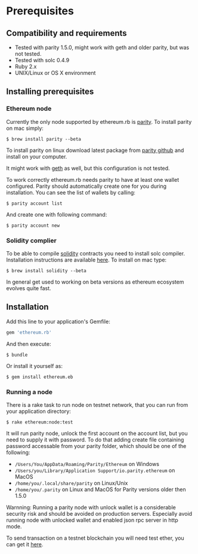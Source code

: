 # Prerequisites

## Compatibility and requirements

* Tested with parity 1.5.0, might work with geth and older parity, but was not tested.
* Tested with solc 0.4.9
* Ruby 2.x
* UNIX/Linux or OS X environment

## Installing prerequisites

### Ethereum node

Currently the only node supported by ethereum.rb is [parity](https://ethcore.io/parity.html). To install parity on mac simply:

    $ brew install parity --beta

To install parity on linux download latest package from [parity github](https://github.com/ethcore/parity/releases) and install on your computer.

It might work with [geth](https://github.com/ethereum/go-ethereum/wiki/geth) as well, but this configuration is not tested. 

To work correctly ethereum.rb needs parity to have at least one wallet configured. Parity should automatically create one for you during installation. 
You can see the list of wallets by calling:

    $ parity account list

And create one with following command:

    $ parity account new

### Solidity complier

To be able to compile [solidity](https://github.com/ethereum/solidity) contracts you need to install solc compiler. Installation instructions are available [here](http://solidity.readthedocs.io/en/latest/installing-solidity.html).
To install on mac type:

    $ brew install solidity --beta

In general get used to working on beta versions as ethereum ecosystem evolves quite fast.

## Installation

Add this line to your application's Gemfile:

```ruby
gem 'ethereum.rb'
```

And then execute:

    $ bundle

Or install it yourself as:

    $ gem install ethereum.eb

### Running a node

There is a rake task to run node on testnet network, that you can run from your application directory:

    $ rake ethereum:node:test

It will run parity node, unlock the first account on the account list, but you need to supply it with password. 
To do that adding create file containing password accessable from your parity folder, which should be one of the following:
 * `/Users/You/AppData/Roaming/Parity/Ethereum` on Windows
 * `/Users/you/Library/Application Support/io.parity.ethereum` on MacOS
 * `/home/you/.local/share/parity` on Linux/Unix
 * `/home/you/.parity` on Linux and MacOS for Parity versions older then 1.5.0

Warnning: Running a parity node with unlock wallet is a considerable security risk and should be avoided on production servers. Especially avoid running node with unlocked wallet and enabled json rpc server in http mode.

To send transaction on a testnet blockchain you will need test ether, you can get it [here](http://faucet.ropsten.be:3001/).
